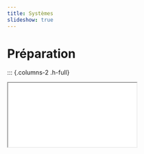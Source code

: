 ```yaml
---
title: Systèmes
slideshow: true
---
```


# Préparation

::: {.columns-2 .h-full}
<Iframe class="w-full h-full" src="/documents/simultaneous-equations.pdf" />

::::: exercise
Préparation: 1a, 2a, 2b, 2c

Séance: 2d, 2e, 2g, 2h
:::::
:::

# Conseil pour la session {.columns-2}

::: question
Que faire si je n'ai pas la bonne solution?
:::

Vous pouvez changer le code pour vérifier
quand votre système cesse d'être équivalent à l'original.

::: example
Imaginons que pour le système
$$
\begin{cases}
2x - y + z = 4\\
x + y + z = -1\\
x - y + z = 3
\end{cases}
$$
j'obtienne la matrice
$$
\left(\hspace{-5pt}\begin{array}{ccc|c}
2 & -1 & 1 & 4\\
1 & 1 & 1 & -1 \\
0 & 0 & 0 & -2
\end{array}\hspace{-5pt}\right)
$$

Est-elle correcte?
:::

### Solution du système original

~~~ python {.run}
from sympy import *
x, y, z = symbols("x y z")
system = [
    2*x - y + z - 4,
    x + y + z + 1,
    x - y + z - 3,
]
solve(system)
~~~

### Solution du système associé à votre matrice

~~~ python {.run}
from sympy import *
x, y, z = symbols("x y z")
system = [
    2*x - y + z - 4,
    x + y + z + 1,
    2,
]
solve(system)
~~~

# Exercice 2d {.w-1--2}

::: exercise
$$
\begin{cases}
5x + 5y + 5z = -20\\
4x + 3y + 3z = -6\\
-4x + 3y + 3z = 9
\end{cases}
$$
:::

~~~ python {.run}
from sympy import *
x, y, z = symbols("x y z")
system = [
    5*x + 5*y + 5*z + 20,
    4*x + 3*y + 3*z + 6,
    -4*x + 3*y + 3*z - 9
]
solve(system)
~~~

# Exercice 2e {.w-1--2}

::: exercise
$$
\begin{cases}
2x - y + z = 4\\
x + y + z = -1\\
x - y + z = 3
\end{cases}
$$
:::

~~~ python {.run}
from sympy import *
x, y, z = symbols("x y z")
system = [
    2*x - y + z - 4,
    x + y + z + 1,
    x - y + z - 3,
]
solve(system)
~~~

# Exercice 2g {.w-1--2}

::: exercise
$$
\begin{cases}
-x + 4y + 3z = 1\\
7y + 7z = 2\\
2x - y + z = 0
\end{cases}
$$
:::

~~~ python {.run}
from sympy import *
x, y, z = symbols("x y z")
system = [
    -x + 4*y + 3*z -1,
    7*y + 7*z - 2,
    2*x - y + z,
]
solve(system)
~~~

# Exercice 2h {.w-1--2}

::: exercise
$$
\begin{cases}
3x + y - z = -2\\
-x + y + z = 4\\
2x - 2y - 2z = -8
\end{cases}
$$
:::

~~~ python {.run}
from sympy import *
x, y, z = symbols("x y z")
system = [
    3*x + y - z + 2,
    -x + y + z - 4,
    2*x - 2*y - 2*z + 8,
]
solve(system)
~~~